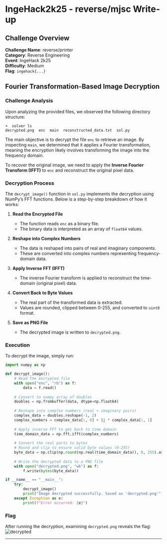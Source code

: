 # IngeHack2k25 - reverse/mjsc Write-up

## Challenge Overview
**Challenge Name**: reverse/printer  
**Category**: Reverse Engineering  
**Event**: IngeHack 2k25  
**Difficulty**: Medium  
**Flag**: `ingehack{...}`  
## Fourier Transformation-Based Image Decryption

### **Challenge Analysis**

Upon analyzing the provided files, we observed the following directory structure:
```
➜  solver ls 
decrypted.png  enc  main  reconstructed_data.txt  sol.py
```
The main objective is to decrypt the file `enc` to retrieve an image. By inspecting `main`, we determined that it applies a Fourier transformation, meaning the encryption likely involves transforming the image into the frequency domain. 

To recover the original image, we need to apply the **Inverse Fourier Transform (IFFT)** to `enc` and reconstruct the original pixel data.

### **Decryption Process**
The `decrypt_image()` function in `sol.py` implements the decryption using NumPy’s FFT functions. Below is a step-by-step breakdown of how it works:

1. **Read the Encrypted File**
   - The function reads `enc` as a binary file.
   - The binary data is interpreted as an array of `float64` values.

2. **Reshape into Complex Numbers**
   - The data is reshaped into pairs of real and imaginary components.
   - These are converted into complex numbers representing frequency-domain data.

3. **Apply Inverse FFT (IFFT)**
   - The inverse Fourier transform is applied to reconstruct the time-domain (original pixel) data.

4. **Convert Back to Byte Values**
   - The real part of the transformed data is extracted.
   - Values are rounded, clipped between 0-255, and converted to `uint8` format.

5. **Save as PNG File**
   - The decrypted image is written to `decrypted.png`.

### **Execution**
To decrypt the image, simply run:
```python
import numpy as np

def decrypt_image():
    # Read the encrypted file
    with open("enc", "rb") as f:
        data = f.read()
    
    # Convert to numpy array of doubles
    doubles = np.frombuffer(data, dtype=np.float64)
    
    # Reshape into complex numbers (real + imaginary pairs)
    complex_data = doubles.reshape(-1, 2)
    complex_numbers = complex_data[:, 0] + 1j * complex_data[:, 1]
    
    # Apply inverse FFT to get back to time domain
    time_domain_data = np.fft.ifft(complex_numbers)
    
    # Convert the real parts to bytes
    # Round and clip to ensure valid byte values (0-255)
    byte_data = np.clip(np.round(np.real(time_domain_data)), 0, 255).astype(np.uint8)
    
    # Write the decrypted data to a PNG file
    with open("decrypted.png", "wb") as f:
        f.write(bytes(byte_data))

if __name__ == "__main__":
    try:
        decrypt_image()
        print("Image decrypted successfully. Saved as 'decrypted.png'")
    except Exception as e:
        print(f"Error occurred: {e}")
```

### **Flag**
After running the decryption, examining `decrypted.png` reveals the flag:
![decrypted](https://github.com/user-attachments/assets/a7723893-ea29-4ca2-a527-b2a7e4662af5)


---



